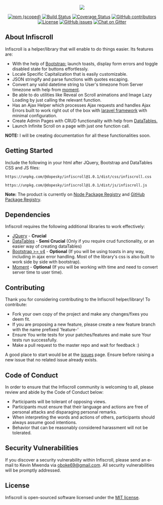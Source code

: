 <p align="center"><img src="http://res.cloudinary.com/dkgtd3pil/image/upload/e_bgremoval,o_100/v1587389258/other_data/Screenshot_21.png"></p>
<p align="center">
<a href="https://npmjs.com/package/@dopesky/infiscroll"><img alt="npm (scoped)" src="https://img.shields.io/npm/v/@dopesky/infiscroll?logo=npm"></a>
<a href="https://github.com/dopesky/infiscroll/actions?query=workflow%3Abuild"><img src="https://github.com/dopesky/infiscroll/workflows/build/badge.svg?branch=1.0.1" alt="Build Status"></a>
<a href='https://coveralls.io/github/dopesky/infiscroll?branch=master'><img src='https://coveralls.io/repos/github/dopesky/infiscroll/badge.svg' alt='Coverage Status' /></a>
<a href="https://github.com/dopesky/infiscroll/graphs/contributors"><img alt="GitHub contributors" src="https://img.shields.io/github/contributors-anon/dopesky/infiscroll"></a>
<a href="https://github.com/dopesky/infiscroll/blob/master/LICENSE"><img src="https://img.shields.io/github/license/dopesky/infiscroll" alt="License"></a>
<a href="https://github.com/dopesky/infiscroll/issues"><img alt="GitHub issues" src="https://img.shields.io/github/issues-raw/dopesky/infiscroll?label=issues"></a>
<a href="https://gitter.im/infiscroll/community"><img src="https://img.shields.io/badge/chat-on%20gitter-e91e63.svg?logo=gitter" alt="Chat on Gitter"></a>
</p>

## About Infiscroll

Infiscroll is a helper/library that will enable to do things easier. Its features are:

- With the help of [Bootstrap:](https://getbootstrap.com/docs/4.5/getting-started/introduction/) launch toasts, display form errors and toggle disabled state for buttons effortlessly.
- Locale Specific Capitalization that is easily customizable.
- JSON stringify and parse functions with quotes escaping.
- Convert any valid datetime string to User's timezone from Server timezone with help from [moment](https://momentjs.com).
- Be able to do utilities like Reveal on Scroll animations and Image Lazy Loading by just calling the relevant function.
- Has an Ajax Helper which processes Ajax requests and handles Ajax Errors built to work right out of the box with [laravel framework](https://laravel.com) with minimal configuration.
- Create Admin Pages with CRUD functionality with help from [DataTables.](https://datatables.net/download/)
- Launch Infinite Scroll on a page with just one function call.

**NOTE:** I will be creating documentation for all these functionalities soon.

## Getting Started

Include the following in your html after JQuery, Bootstrap and DataTables CSS and JS files:
```
https://unpkg.com/@dopesky/infiscroll@1.0.1/dist/css/infiscroll.css

https://unpkg.com/@dopesky/infiscroll@1.0.1/dist/js/infiscroll.js
```

**Note:** The product is currently on [Node Package Registry](https://npmjs.com/@dopesky/infiscroll) and [GitHub Package Registry](https://github.com/dopesky/infiscroll/packages/228073).


## Dependencies

Infiscroll requires the following additional libraries to work effectively:
- [JQuery](https://jquery.com) - **Crucial**
- [DataTables](https://datatables.net) - **Semi Crucial** (Only if you require crud functionality, or an easier way of creating dataTables)
- [Bootstrap >= v4](https://bootstrap.com) - **Optional** (If you will be using toasts in any way, including in ajax error handling. Most of the library's css is also built to work side by side with bootstrap).
- [Moment](https://momentjs.com) - **Optional** (If you will be working with time and need to convert server time to user time).

## Contributing

Thank you for considering contributing to the Infiscroll helper/library! To contribute:
- Fork your own copy of the project and make any changes/fixes you deem fit.
- If you are proposing a new feature, please create a new feature branch with the name prefixed 'feature-'
- Ensure You write tests for your patches/features and make sure Your tests run successfully.
- Make a pull request to the master repo and wait for feedback :)

A good place to start would be at the [issues](https://github.com/dopesky/infiscroll/issues) page. Ensure before raising a new issue that no related issue already exists.

## Code of Conduct

In order to ensure that the Infiscroll community is welcoming to all, please review and abide by the Code of Conduct below:

- Participants will be tolerant of opposing views.
- Participants must ensure that their language and actions are free of personal attacks and disparaging personal remarks.
- When interpreting the words and actions of others, participants should always assume good intentions.
- Behavior that can be reasonably considered harassment will not be tolerated.

## Security Vulnerabilities

If you discover a security vulnerability within Infiscroll, please send an e-mail to Kevin Mwenda via [oboke69@gmail.com](mailto:oboke69@gmail.com). All security vulnerabilities will be promptly addressed.

## License

Infiscroll is open-sourced software licensed under the [MIT license](https://opensource.org/licenses/MIT).
